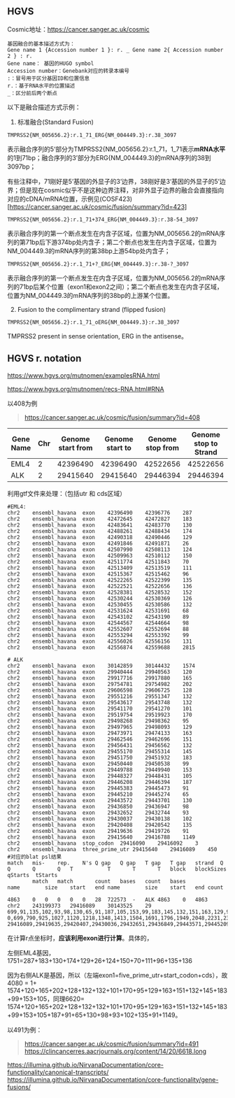 ## HGVS
Cosmic地址：https://cancer.sanger.ac.uk/cosmic
```
基因融合的基本描述方式为：
Gene name 1 {Accession number 1 }: r. _ Gene name 2{ Accession number 2 } : r.
Gene name： 基因的HUGO symbol
Accession number：Genebank对应的转录本编号
:：冒号用于区分基因ID和位置信息
r.：基于RNA水平的位置描述
_：区分前后两个断点
```
以下是融合描述方式示例：

1. 标准融合(Standard Fusion)
```
TMPRSS2{NM_005656.2}:r.1_71_ERG{NM_004449.3}:r.38_3097
```
表示融合序列的5‘部分为TMPRSS2{NM_005656.2}:r.1_71，1_71表示**mRNA水平**的1到71bp；融合序列的3’部分为ERG{NM_004449.3}的mRNA序列的38到3097bp；

有些注释中，71刚好是5’基因的外显子的3’边界，38刚好是3‘基因的外显子的5’边界；但是现在cosmic似乎不是这种边界注释，对非外显子边界的融合会直接指向对应的cDNA/mRNA位置，示例见(COSF423)[https://cancer.sanger.ac.uk/cosmic/fusion/summary?id=423]
```
TMPRSS2{NM_005656.2}:r.1_71+374_ERG{NM_004449.3}:r.38-54_3097
```
表示融合序列的第一个断点发生在内含子区域，位置为NM_005656.2的mRNA序列的第71bp后下游374bp处内含子；第二个断点也发生在内含子区域，位置为NM_004449.3的mRNA序列的第38bp上游54bp处内含子；
```
TMPRSS2{NM_005656.2}:r.1_71+?_ERG{NM_004449.3}:r.38-?_3097
```
表示融合序列的第一个断点发生在内含子区域，位置为NM_005656.2的mRNA序列的71bp后某个位置（exon1和exon2之间）；第二个断点也发生在内含子区域，位置为NM_004449.3的mRNA序列的38bp的上游某个位置。

2. Fusion to the complimentary strand (flipped fusion)
```
TMPRSS2{NM_005656.2}:r.1_71_oERG{NM_004449.3}:r.38_3097
```
TMPRSS2 present in sense orientation, ERG in the antisense。

## HGVS r. notation
https://www.hgvs.org/mutnomen/examplesRNA.html

https://www.hgvs.org/mutnomen/recs-RNA.html#RNA

以408为例
> https://cancer.sanger.ac.uk/cosmic/fusion/summary?id=408

|Gene Name	|Chr	|Genome start from|	Genome start to|	Genome stop from|	Genome stop to	Strand|
|---|---|---|---|---|---|
|EML4|	2|	42396490|	42396490|	42522656|	42522656|	+|
|ALK|	2|	29415640|	29415640|	29446394|	29446394|	-|

利用gtf文件来处理：（包括utr 和 cds区域） 
```
#EML4:
chr2	ensembl_havana	exon	42396490	42396776	287
chr2	ensembl_havana	exon	42472645	42472827	183
chr2	ensembl_havana	exon	42483641	42483770	130
chr2	ensembl_havana	exon	42488261	42488434	174
chr2	ensembl_havana	exon	42490318	42490446	129
chr2	ensembl_havana	exon	42491846	42491871	26
chr2	ensembl_havana	exon	42507990	42508113	124
chr2	ensembl_havana	exon	42509963	42510112	150
chr2	ensembl_havana	exon	42511774	42511843	70
chr2	ensembl_havana	exon	42513409	42513519	111
chr2	ensembl_havana	exon	42515367	42515462	96
chr2	ensembl_havana	exon	42522265	42522399	135
chr2	ensembl_havana	exon	42522521	42522656	136
chr2	ensembl_havana	exon	42528381	42528532	152
chr2	ensembl_havana	exon	42530244	42530369	126
chr2	ensembl_havana	exon	42530455	42530586	132
chr2	ensembl_havana	exon	42531624	42531691	68
chr2	ensembl_havana	exon	42543102	42543190	89
chr2	ensembl_havana	exon	42544567	42544664	98
chr2	ensembl_havana	exon	42552607	42552694	88
chr2	ensembl_havana	exon	42553294	42553392	99
chr2	ensembl_havana	exon	42556026	42556156	131
chr2	ensembl_havana	exon	42556874	42559688	2815

# ALK
chr2	ensembl_havana	exon	30142859	30144432	1574
chr2	ensembl_havana	exon	29940444	29940563	120
chr2	ensembl_havana	exon	29917716	29917880	165
chr2	ensembl_havana	exon	29754781	29754982	202
chr2	ensembl_havana	exon	29606598	29606725	128
chr2	ensembl_havana	exon	29551216	29551347	132
chr2	ensembl_havana	exon	29543617	29543748	132
chr2	ensembl_havana	exon	29541170	29541270	101
chr2	ensembl_havana	exon	29519754	29519923	170
chr2	ensembl_havana	exon	29498268	29498362	95
chr2	ensembl_havana	exon	29497965	29498093	129
chr2	ensembl_havana	exon	29473971	29474133	163
chr2	ensembl_havana	exon	29462546	29462696	151
chr2	ensembl_havana	exon	29456431	29456562	132
chr2	ensembl_havana	exon	29455170	29455314	145
chr2	ensembl_havana	exon	29451750	29451932	183
chr2	ensembl_havana	exon	29450440	29450538	99
chr2	ensembl_havana	exon	29449788	29449940	153
chr2	ensembl_havana	exon	29448327	29448431	105
chr2	ensembl_havana	exon	29446208	29446394	187
chr2	ensembl_havana	exon	29445383	29445473	91
chr2	ensembl_havana	exon	29445210	29445274	65
chr2	ensembl_havana	exon	29443572	29443701	130
chr2	ensembl_havana	exon	29436850	29436947	98
chr2	ensembl_havana	exon	29432652	29432744	93
chr2	ensembl_havana	exon	29430037	29430138	102
chr2	ensembl_havana	exon	29420408	29420542	135
chr2	ensembl_havana	exon	29419636	29419726	91
chr2	ensembl_havana	exon	29415640	29416788	1149
chr2	ensembl_havana	stop_codon	29416090	29416092	3
chr2	ensembl_havana	three_prime_utr	29415640	29416089	450
#对应的blat psl结果
match	mis- 	rep. 	N's	Q gap	Q gap	T gap	T gap	strand	Q        	Q   	Q    	Q  	T        	T   	T    	T  	block	blockSizes 	qStarts	 tStarts
     	match	match	   	count	bases	count	bases	      	name     	size	start	end	name     	size	start	end	count

4863	0	0	0	0	0	28	722573	-	ALK	4863	0	4863	chr2	243199373	29416089	30143525	29	699,91,135,102,93,98,130,65,91,187,105,153,99,183,145,132,151,163,129,95,170,101,132,132,128,202,165,120,667,	0,699,790,925,1027,1120,1218,1348,1413,1504,1691,1796,1949,2048,2231,2376,2508,2659,2822,2951,3046,3216,3317,3449,3581,3709,3911,4076,4196,	29416089,29419635,29420407,29430036,29432651,29436849,29443571,29445209,29445382,29446207,29448326,29449787,29450439,29451749,29455169,29456430,29462545,29473970,29497964,29498267,29519753,29541169,29543616,29551215,29606597,29754780,29917715,29940443,30142858,

```
在计算r点坐标时，**应该利用exon进行计算**。具体的，

左侧EML4基因，1751=287+183+130+174+129+26+124+150+70+111+96+135+136

因为右侧ALK是基因，所以（左端exon1=five_prime_utr+start_codon+cds），故4080 = 1+ 1574+120+165+202+128+132+132+101+170+95+129+163+151+132+145+183+99+153+105，同理6620= 1574+120+165+202+128+132+132+101+170+95+129+163+151+132+145+183+99+153+105+187+91+65+130+98+93+102+135+91+1149。

以491为例：
> https://cancer.sanger.ac.uk/cosmic/fusion/summary?id=491
> https://clincancerres.aacrjournals.org/content/14/20/6618.long


https://illumina.github.io/NirvanaDocumentation/core-functionality/canonical-transcripts/
https://illumina.github.io/NirvanaDocumentation/core-functionality/gene-fusions/
